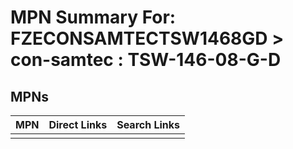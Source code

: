 



# MPN Summary For: FZECONSAMTECTSW1468GD > con-samtec : TSW-146-08-G-D

## MPNs
  

|MPN|Direct Links|Search Links|
| :--- | :--- | :--- |
||||
